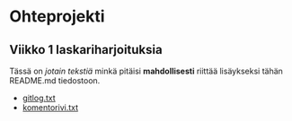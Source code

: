 # Ohteprojekti
## Viikko 1 laskariharjoituksia
Tässä on *jotain tekstiä* minkä pitäisi **mahdollisesti** riittää lisäykseksi tähän README.md tiedostoon.
* [gitlog.txt](https://github.com/Schamppu/ot-harjoitustyo/blob/master/laskarit/viikko1/gitlog.txt)
* [komentorivi.txt](https://github.com/Schamppu/ot-harjoitustyo/blob/master/laskarit/viikko1/komentorivi.txt)
